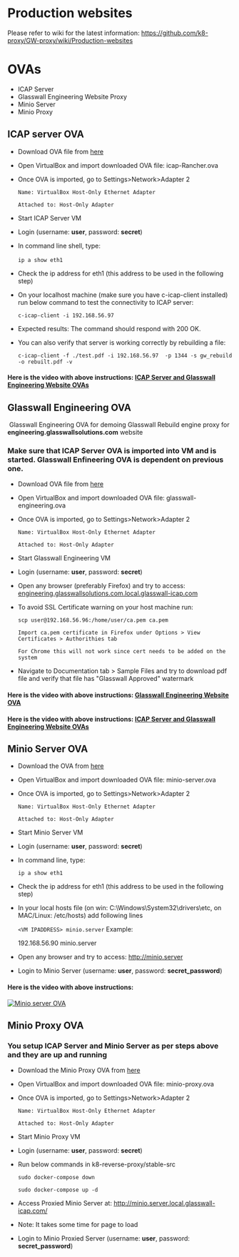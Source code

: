 # Production websites 

Please refer to wiki for the latest information: https://github.com/k8-proxy/GW-proxy/wiki/Production-websites


# OVAs

- ICAP Server
- Glasswall Engineering Website Proxy
- Minio Server 
- Minio Proxy 


## ICAP server OVA

- Download OVA file from [here](https://glasswall-sow-ova.s3.eu-west-2.amazonaws.com/vms/ICAP-Server/ICAP-Rancher.ova?X-Amz-Algorithm=AWS4-HMAC-SHA256&X-Amz-Credential=AKIA3NUU5XSYVTP3BV6R%2F20201120%2Feu-west-2%2Fs3%2Faws4_request&X-Amz-Date=20201120T151452Z&X-Amz-Expires=31536000&X-Amz-SignedHeaders=host&X-Amz-Signature=34aa9f375b4ea9e2ec3dee6c54d5ede62513c2a2c109290e2779d54ac44a9d8e)

- Open VirtualBox and import downloaded OVA file: icap-Rancher.ova

- Once OVA is imported, go to Settings>Network>Adapter 2 
 
  `Name: VirtualBox Host-Only Ethernet Adapter`

  `Attached to: Host-Only Adapter`

- Start ICAP Server VM

- Login (username: **user**, password: **secret**)

- In command line shell, type:
  
  `ip a show eth1`
​
- Check the ip address for eth1 (this address to be used in the following step)

- On your localhost machine (make sure you have c-icap-client installed) run below command to test the connectivity to ICAP server:

  `c-icap-client -i 192.168.56.97`

- Expected results: The command should respond with 200 OK.

- You can also verify that server is working correctly by rebuilding a file:

  `c-icap-client -f ./test.pdf -i 192.168.56.97  -p 1344 -s gw_rebuild -o rebuilt.pdf -v`

#### Here is the video with above instructions: [ICAP Server and Glasswall Engineering Website OVAs](https://www.loom.com/share/08068432eebd48cba0e7ffe4480bfb4f)



## Glasswall Engineering OVA
​
Glasswall Engineering OVA for demoing Glasswall Rebuild engine proxy for **engineering.glasswallsolutions.com** website

### Make sure that ICAP Server OVA is imported into VM and is started. Glasswall Enfineering OVA is dependent on previous one.
- Download OVA file from [here](https://glasswall-sow-ova.s3.eu-west-2.amazonaws.com/vms/Engineering-website/glasswall-engineering.ova?X-Amz-Algorithm=AWS4-HMAC-SHA256&X-Amz-Credential=AKIA3NUU5XSYVTP3BV6R%2F20201120%2Feu-west-2%2Fs3%2Faws4_request&X-Amz-Date=20201120T151429Z&X-Amz-Expires=31536000&X-Amz-SignedHeaders=host&X-Amz-Signature=5c105c03c4e54e131a673705ee9c7603b73eea34d9d9b9b46eb84219aa80df74)

- Open VirtualBox and import downloaded OVA file: glasswall-engineering.ova

- Once OVA is imported, go to Settings>Network>Adapter 2 
 
  `Name: VirtualBox Host-Only Ethernet Adapter`

  `Attached to: Host-Only Adapter`

- Start Glasswall Engineering VM
​
- Login (username: **user**, password: **secret**)
​​​
- Open any browser (preferably Firefox) and try to access: [engineering.glasswallsolutions.com.local.glasswall-icap.com](https://engineering.glasswallsolutions.com.local.glasswall-icap.com)
  
- To avoid SSL Certificate warning on your host machine run:

  `scp user@192.168.56.96:/home/user/ca.pem ca.pem`

  `Import ca.pem certificate in Firefox under Options > View Certificates > Authorithies tab`
  
  `For Chrome this will not work since cert needs to be added on the system`
  
- Navigate to Documentation tab > Sample Files and try to download pdf file and verify that file has "Glasswall Approved" watermark

#### Here is the video with above instructions: [Glasswall Engineering Website OVA](https://youtu.be/vXrL_LYcamo)
#### Here is the video with above instructions: [ICAP Server and Glasswall Engineering Website OVAs](https://www.loom.com/share/08068432eebd48cba0e7ffe4480bfb4f)


## Minio Server OVA

- Download the OVA from [here](https://glasswall-sow-ova.s3.amazonaws.com/vms/Minio-Server/minio_server.ova?X-Amz-Algorithm=AWS4-HMAC-SHA256&X-Amz-Credential=AKIA3NUU5XSYVTP3BV6R%2F20201119%2Fus-east-1%2Fs3%2Faws4_request&X-Amz-Date=20201119T184914Z&X-Amz-Expires=31536000&X-Amz-SignedHeaders=host&X-Amz-Signature=c7596ef7f276979d660b9333ca4d5114654ad21d6fd23e6c3e997fbddfbf3132)

- Open VirtualBox and import downloaded OVA file: minio-server.ova

- Once OVA is imported, go to Settings>Network>Adapter 2
    
  `Name: VirtualBox Host-Only Ethernet Adapter`

  `Attached to: Host-Only Adapter`

- Start Minio Server VM

- Login (username: **user**, password: **secret**)

- In command line, type:
  
  `ip a show eth1`

- Check the ip address for eth1 (this address to be used in the following step)

- In your local hosts file (on win: C:\Windows\System32\drivers\etc, on MAC/Linux: /etc/hosts) add following lines

  `<VM IPADDRESS> minio.server`
Example:

    192.168.56.90 minio.server

- Open any browser and try to access: http://minio.server

- Login to Minio Server (username: **user**, password: **secret_password**)

#### Here is the video with above instructions:

[![Minio server OVA](https://img.youtube.com/vi/itMyB8-HTMk/0.jpg)](https://www.youtube.com/watch?v=itMyB8-HTMk)


## Minio Proxy OVA

### You setup ICAP Server and Minio Server as per steps above and they are up and running

- Download the Minio Proxy OVA from [here](https://glasswall-sow-ova.s3.amazonaws.com/vms/Minio-Server/minio_proxy.ova?X-Amz-Algorithm=AWS4-HMAC-SHA256&X-Amz-Credential=AKIA3NUU5XSYVTP3BV6R%2F20201119%2Fus-east-1%2Fs3%2Faws4_request&X-Amz-Date=20201119T185407Z&X-Amz-Expires=31536000&X-Amz-SignedHeaders=host&X-Amz-Signature=deb1b64f15610c5d201b8c62f74176155e42bfd0700fd85498040ac998a7a4d6)

- Open VirtualBox and import downloaded OVA file: minio-proxy.ova

- Once OVA is imported, go to Settings>Network>Adapter 2
    
  `Name: VirtualBox Host-Only Ethernet Adapter`

  `Attached to: Host-Only Adapter`

- Start Minio Proxy VM

- Login (username: **user**, password: **secret**)

- Run below commands in k8-reverse-proxy/stable-src

  `sudo docker-compose down`

  `sudo docker-compose up -d`

- Access Proxied Minio Server at: http://minio.server.local.glasswall-icap.com/

- Note: It takes some time for page to load

- Login to Minio Proxied Server (username: **user**, password: **secret_password**)

